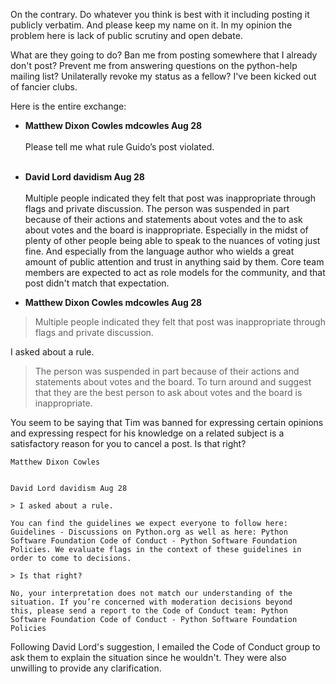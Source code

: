 
On the contrary. Do whatever you think is best with it including
posting it publicly verbatim. And please keep my name on it. In my
opinion the problem here is lack of public scrutiny and open debate.

What are they going to do? Ban me from posting somewhere that I
already don't post? Prevent me from answering questions on the
python-help mailing list? Unilaterally revoke my status as a fellow?
I've been kicked out of fancier clubs.

Here is the entire exchange:

- **Matthew Dixon Cowles mdcowles Aug 28**<br><br>
Please tell me what rule Guido’s post violated.<br><br>

- **David Lord davidism Aug 28**<br><br>
Multiple people indicated they felt that post was inappropriate through flags and private discussion. The person was suspended in part because of their actions and statements about votes and the to ask about votes and the board is inappropriate. Especially in the midst of plenty of other people being able to speak to the nuances of voting just fine. And especially from the language author who wields a great amount of public attention and trust in anything said by them. Core team members are expected to act as role models for the community, and that post didn't match that expectation.

- **Matthew Dixon Cowles mdcowles Aug 28**
> Multiple people indicated they felt that post was inappropriate through flags and private discussion.

I asked about a rule.

> The person was suspended in part because of their actions
 > and statements about votes and the board. To turn around and
 > suggest that they are the best person to ask about votes and the
 > board is inappropriate.

You seem to be saying that Tim was banned for expressing certain opinions and expressing respect for his knowledge on a related
subject is a satisfactory reason for you to cancel a post. Is that right?

    Matthew Dixon Cowles


    David Lord davidism Aug 28

    > I asked about a rule.

    You can find the guidelines we expect everyone to follow here:
    Guidelines - Discussions on Python.org as well as here: Python
    Software Foundation Code of Conduct - Python Software Foundation
    Policies. We evaluate flags in the context of these guidelines in
    order to come to decisions.

    > Is that right?

    No, your interpretation does not match our understanding of the
    situation. If you’re concerned with moderation decisions beyond
    this, please send a report to the Code of Conduct team: Python
    Software Foundation Code of Conduct - Python Software Foundation
    Policies

Following David Lord's suggestion, I emailed the Code of Conduct
group to ask them to explain the situation since he wouldn't. They
were also unwilling to provide any clarification.

